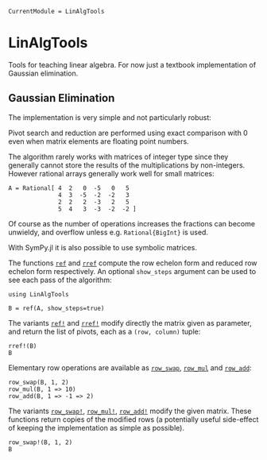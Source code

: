 ```@meta
CurrentModule = LinAlgTools
```

# LinAlgTools

Tools for teaching linear algebra. For now just a textbook implementation of
Gaussian elimination.

## Gaussian Elimination

The implementation is very simple and not particularly robust:

Pivot search and reduction are performed using exact comparison with 0 even
when matrix elements are floating point numbers.

The algorithm rarely works with matrices of integer type since they generally
cannot store the results of the multiplications by non-integers. However
rational arrays generally work well for small matrices:

```@repl gauss
A = Rational[ 4  2   0  -5   0   5
              4  3  -5  -2  -2   3
              2  2   2  -3   2   5
              5  4   3  -3  -2  -2 ]
```

Of course as the number of operations increases the fractions can become
unwieldy, and overflow unless e.g. `Rational{BigInt}` is used.

With SymPy.jl it is also possible to use symbolic matrices.

The functions [`ref`](@ref) and [`rref`](@ref) compute the row echelon form and
reduced row echelon form respectively. An optional `show_steps` argument can be
used to see each pass of the algorithm:

```@repl gauss
using LinAlgTools

B = ref(A, show_steps=true)
```

The variants [`ref!`](@ref) and [`rref!`](@ref) modify directly the matrix
given as parameter, and return the list of pivots, each as a `(row, column)`
tuple:

```@repl gauss
rref!(B)
B
```

Elementary row operations are available as [`row_swap`](@ref),
[`row_mul`](@ref) and [`row_add`](@ref):

```@repl gauss
row_swap(B, 1, 2)
row_mul(B, 1 => 10)
row_add(B, 1 => -1 => 2)
```

The variants [`row_swap!`](@ref), [`row_mul!`](@ref), [`row_add!`](@ref) modify
the given matrix. These functions return copies of the modified rows (a
potentially useful side-effect of keeping the implementation as simple as
possible).

```@repl gauss
row_swap!(B, 1, 2)
B
```
